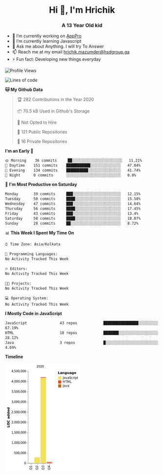 <h1 align="center">Hi 👋, I'm Hrichik</h1>
<h3 align="center">A 13 Year Old kid</h3>


- 🔭 I’m currently working on [AppPro](https://apppro.in)
- 🌱 I’m currently learning Javascript
- 💬 Ask me about Anything. I will try To Answer
- 📫 Reach me at my email hrichik.mazumder@hsdgroup.ga
- ⚡ Fun fact: Developing new things everyday

<!--START_SECTION:waka-->
![Profile Views](http://img.shields.io/badge/Profile%20Views-16-blue)

![Lines of code](https://img.shields.io/badge/From%20Hello%20World%20I%27ve%20Written-2.7%20million%20lines%20of%20code-blue)

**🐱 My Github Data** 

> 🏆 282 Contributions in the Year 2020
 > 
> 📦 70.5 kB Used in Github's Storage 
 > 
> 🚫 Not Opted to Hire
 > 
> 📜 121 Public Repositories
 > 
> 🔑 16 Private Repositories 

**I'm an Early 🐤** 

```text
🌞 Morning    36 commits     ██░░░░░░░░░░░░░░░░░░░░░░░   11.21% 
🌆 Daytime    151 commits    ███████████░░░░░░░░░░░░░░   47.04% 
🌃 Evening    134 commits    ██████████░░░░░░░░░░░░░░░   41.74% 
🌙 Night      0 commits      ░░░░░░░░░░░░░░░░░░░░░░░░░   0.0%

```
📅 **I'm Most Productive on Saturday** 

```text
Monday       39 commits     ███░░░░░░░░░░░░░░░░░░░░░░   12.15% 
Tuesday      50 commits     ████░░░░░░░░░░░░░░░░░░░░░   15.58% 
Wednesday    47 commits     ███░░░░░░░░░░░░░░░░░░░░░░   14.64% 
Thursday     56 commits     ████░░░░░░░░░░░░░░░░░░░░░   17.45% 
Friday       43 commits     ███░░░░░░░░░░░░░░░░░░░░░░   13.4% 
Saturday     58 commits     ████░░░░░░░░░░░░░░░░░░░░░   18.07% 
Sunday       28 commits     ██░░░░░░░░░░░░░░░░░░░░░░░   8.72%

```


📊 **This Week I Spent My Time On** 

```text
⌚︎ Time Zone: Asia/Kolkata

💬 Programming Languages: 
No Activity Tracked This Week

🔥 Editors: 
No Activity Tracked This Week

🐱‍💻 Projects: 
No Activity Tracked This Week

💻 Operating System: 
No Activity Tracked This Week

```

**I Mostly Code in JavaScript** 

```text
JavaScript               43 repos            ████████████████░░░░░░░░░   67.19% 
HTML                     18 repos            ███████░░░░░░░░░░░░░░░░░░   28.12% 
Java                     3 repos             █░░░░░░░░░░░░░░░░░░░░░░░░   4.69%

```


**Timeline**

![Chart not found](https://github.com/hrichiksite/hrichiksite/blob/master/charts/bar_graph.png) 


<!--END_SECTION:waka-->
